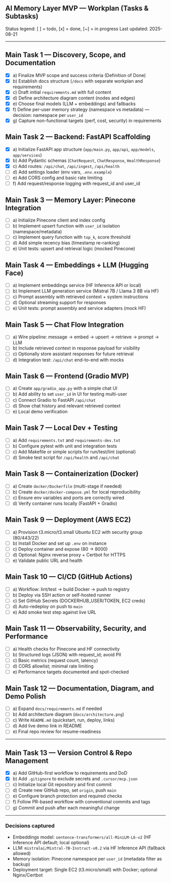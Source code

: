 ## AI Memory Layer MVP — Workplan (Tasks & Subtasks)

Status legend: [ ] = todo, [x] = done, [~] = in progress
Last updated: 2025-08-21

---

## Main Task 1 — Discovery, Scope, and Documentation
- [x] a) Finalize MVP scope and success criteria (Definition of Done)
- [x] b) Establish docs structure (`/docs` with separate workplan and requirements)
- [x] c) Draft initial `requirements.md` with full content
- [x] d) Define architecture diagram content (nodes and edges)
- [x] e) Choose final models (LLM + embeddings) and fallbacks
- [x] f) Define per-user memory strategy (namespace vs metadata) — decision: namespace per `user_id`
- [x] g) Capture non-functional targets (perf, cost, security) in requirements

## Main Task 2 — Backend: FastAPI Scaffolding
- [x] a) Initialize FastAPI app structure (`app/main.py`, `app/api`, `app/models`, `app/services`)
- [x] b) Add Pydantic schemas (`ChatRequest`, `ChatResponse`, `HealthResponse`)
- [x] c) Add routes: `/api/chat`, `/api/ingest`, `/api/health`
- [ ] d) Add settings loader (env vars, `.env.example`)
- [ ] e) Add CORS config and basic rate limiting
- [ ] f) Add request/response logging with request_id and user_id

## Main Task 3 — Memory Layer: Pinecone Integration
- [ ] a) Initialize Pinecone client and index config
- [ ] b) Implement upsert function with `user_id` isolation (namespace/metadata)
- [ ] c) Implement query function with `top_k`, score threshold
- [ ] d) Add simple recency bias (timestamp re-ranking)
- [ ] e) Unit tests: upsert and retrieval logic (mocked Pinecone)

## Main Task 4 — Embeddings + LLM (Hugging Face)
- [ ] a) Implement embeddings service (HF Inference API or local)
- [ ] b) Implement LLM generation service (Mistral 7B / Llama 3 8B via HF)
- [ ] c) Prompt assembly with retrieved context + system instructions
- [ ] d) Optional streaming support for responses
- [ ] e) Unit tests: prompt assembly and service adapters (mock HF)

## Main Task 5 — Chat Flow Integration
- [ ] a) Wire pipeline: message → embed → upsert → retrieve → prompt → LLM
- [ ] b) Include retrieved context in response payload for visibility
- [ ] c) Optionally store assistant responses for future retrieval
- [ ] d) Integration test: `/api/chat` end-to-end with mocks

## Main Task 6 — Frontend (Gradio MVP)
- [ ] a) Create `app/gradio_app.py` with a simple chat UI
- [ ] b) Add ability to set `user_id` in UI for testing multi-user
- [ ] c) Connect Gradio to FastAPI `/api/chat`
- [ ] d) Show chat history and relevant retrieved context
- [ ] e) Local demo verification

## Main Task 7 — Local Dev + Testing
- [ ] a) Add `requirements.txt` and `requirements-dev.txt`
- [ ] b) Configure pytest with unit and integration tests
- [ ] c) Add Makefile or simple scripts for run/test/lint (optional)
- [ ] d) Smoke test script for `/api/health` and `/api/chat`

## Main Task 8 — Containerization (Docker)
- [ ] a) Create `docker/Dockerfile` (multi-stage if needed)
- [ ] b) Create `docker/docker-compose.yml` for local reproducibility
- [ ] c) Ensure env variables and ports are correctly wired
- [ ] d) Verify container runs locally (FastAPI + Gradio)

## Main Task 9 — Deployment (AWS EC2)
- [ ] a) Provision t3.micro/t3.small Ubuntu EC2 with security group (80/443/22)
- [ ] b) Install Docker and set up `.env` on instance
- [ ] c) Deploy container and expose (80 → 8000)
- [ ] d) Optional: Nginx reverse proxy + Certbot for HTTPS
- [ ] e) Validate public URL and health

## Main Task 10 — CI/CD (GitHub Actions)
- [ ] a) Workflow: lint/test → build Docker → push to registry
- [ ] b) Deploy via SSH action or self-hosted runner
- [ ] c) Set GitHub Secrets (DOCKERHUB_USER/TOKEN, EC2 creds)
- [ ] d) Auto-redeploy on push to `main`
- [ ] e) Add smoke test step against live URL

## Main Task 11 — Observability, Security, and Performance
- [ ] a) Health checks for Pinecone and HF connectivity
- [ ] b) Structured logs (JSON) with request_id; avoid PII
- [ ] c) Basic metrics (request count, latency)
- [ ] d) CORS allowlist; minimal rate limiting
- [ ] e) Performance targets documented and spot-checked

## Main Task 12 — Documentation, Diagram, and Demo Polish
- [ ] a) Expand `docs/requirements.md` if needed
- [ ] b) Add architecture diagram (`docs/architecture.png`)
- [ ] c) Write `README.md` (quickstart, run, deploy, links)
- [ ] d) Add live demo link in README
- [ ] e) Final repo review for resume-readiness

---

## Main Task 13 — Version Control & Repo Management
- [x] a) Add GitHub-first workflow to requirements and DoD
- [x] b) Add `.gitignore` to exclude secrets and `.cursor/mcp.json`
- [ ] c) Initialize local Git repository and first commit
- [ ] d) Create new GitHub repo, set `origin`, push `main`
- [ ] e) Configure branch protection and required checks
- [ ] f) Follow PR-based workflow with conventional commits and tags
- [ ] g) Commit and push after each meaningful change

---

### Decisions captured
- Embeddings model: `sentence-transformers/all-MiniLM-L6-v2` (HF Inference API default; local optional)
- LLM: `mistralai/Mistral-7B-Instruct-v0.2` via HF Inference API (fallback allowed)
- Memory isolation: Pinecone namespace per `user_id` (metadata filter as backup)
- Deployment target: Single EC2 (t3.micro/small) with Docker; optional Nginx/Certbot


